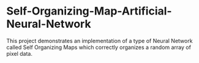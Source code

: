 # Self-Organizing-Map-Artificial-Neural-Network
This project demonstrates an implementation of a type of Neural Network called Self Organizing Maps which correctly organizes a random array of pixel data.
